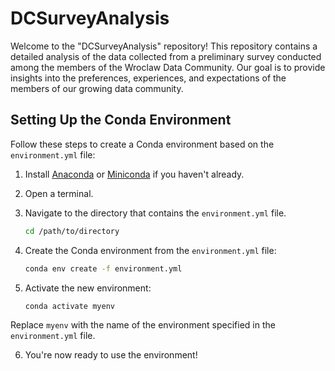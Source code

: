 # DCSurveyAnalysis
Welcome to the "DCSurveyAnalysis" repository! This repository contains a detailed analysis of the data collected from a preliminary survey conducted among the members of the Wroclaw Data Community. Our goal is to provide insights into the preferences, experiences, and expectations of the members of our growing data community.

## Setting Up the Conda Environment

Follow these steps to create a Conda environment based on the `environment.yml` file:

1. Install [Anaconda](https://www.anaconda.com/products/distribution) or [Miniconda](https://docs.conda.io/en/latest/miniconda.html) if you haven't already.

2. Open a terminal.

3. Navigate to the directory that contains the `environment.yml` file.

    ```bash
    cd /path/to/directory
    ```

4. Create the Conda environment from the `environment.yml` file:

    ```bash
    conda env create -f environment.yml
    ```

5. Activate the new environment:

    ```bash
    conda activate myenv
    ```

Replace `myenv` with the name of the environment specified in the `environment.yml` file.

6. You're now ready to use the environment!